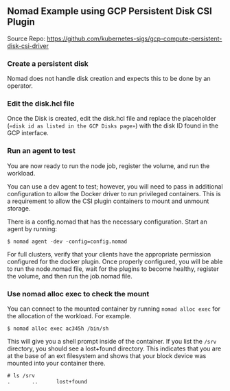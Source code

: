 ## Nomad Example using GCP Persistent Disk CSI Plugin

Source Repo: https://github.com/kubernetes-sigs/gcp-compute-persistent-disk-csi-driver 

### Create a persistent disk

Nomad does not handle disk creation and expects this to be done by an operator.

### Edit the disk.hcl file

Once the Disk is created, edit the disk.hcl file and replace the placeholder
(`«disk id as listed in the GCP Disks page»`) with the disk ID
found in the GCP interface.

### Run an agent to test

You are now ready to run the node job, register the volume, and run the workload.

You can use a dev agent to test; however, you will need to pass in additional
configuration to allow the Docker driver to run privileged containers. This is
a requirement to allow the CSI plugin containers to mount and unmount storage.

There is a config.nomad that has the necessary configuration. Start an agent by
running:

```shell
$ nomad agent -dev -config=config.nomad
```

For full clusters, verify that your clients have the appropriate permission
configured for the docker plugin. Once properly configured, you will be able to
run the node.nomad file, wait for the plugins to become healthy, register the
volume, and then run the job.nomad file.

### Use nomad alloc exec to check the mount

You can connect to the mounted container by running `nomad alloc exec` for the
allocation of the workload. For example.

```shell
$ nomad alloc exec ac345h /bin/sh
```

This will give you a shell prompt inside of the container. If you list the `/srv`
directory, you should see a lost+found directory. This indicates that you are at
the base of an ext filesystem and shows that your block device was mounted into
your container there.

```shell
# ls /srv
.       ..      lost+found
```
